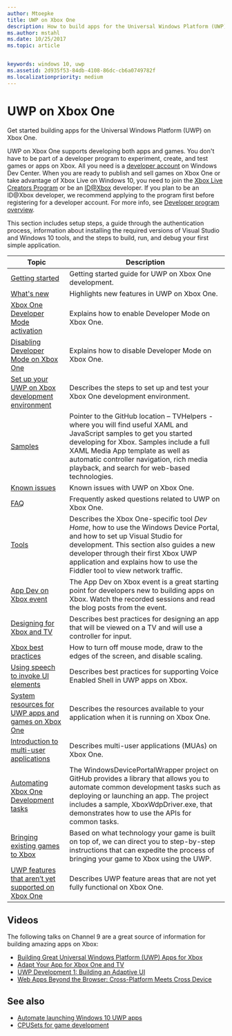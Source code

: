 ```yaml
---
author: Mtoepke
title: UWP on Xbox One
description: How to build apps for the Universal Windows Platform (UWP) on Xbox One.
ms.author: mstahl
ms.date: 10/25/2017
ms.topic: article


keywords: windows 10, uwp
ms.assetid: 2d935f53-84db-4108-86dc-cb6a0749782f
ms.localizationpriority: medium
---
```


# UWP on Xbox One

Get started building apps for the Universal Windows Platform (UWP) on Xbox One.

UWP on Xbox One supports developing both apps and games. You don't have to be part of a developer program to experiment, create, and test games or apps on Xbox. All you need is a [developer account](https://developer.microsoft.com/en-us/store/register) on Windows Dev Center. When you are ready to publish and sell games on Xbox One or take advantage of Xbox Live on Windows 10, you need to join the [Xbox Live Creators Program](https://developer.microsoft.com/games/xbox/xboxlive/creator) or be an [ID@Xbox](http://www.xbox.com/Developers/id) developer. If you plan to be an ID@Xbox developer, we recommend applying to the program first before registering for a developer account. For more info, see [Developer program overview](../xbox-live/developer-program-overview.md).

This section includes setup steps, a guide through the authentication process, information about installing the required versions of Visual Studio and Windows 10 tools, and the steps to build, run, and debug your first simple application. 

| Topic      | Description |
|------------|-------------|
|[Getting started](getting-started.md)| Getting started guide for UWP on Xbox One development. |
|[What's new](whats-new.md)| Highlights new features in UWP on Xbox One. |
|[Xbox One Developer Mode activation](devkit-activation.md)| Explains how to enable Developer Mode on Xbox One. |
|[Disabling Developer Mode on Xbox One](devkit-deactivation.md)| Explains how to disable Developer Mode on Xbox One. |
|[Set up your UWP on Xbox development environment](development-environment-setup.md)| Describes the steps to set up and test your Xbox One development environment. |
|[Samples](samples.md)| Pointer to the GitHub location – TVHelpers - where you will find useful XAML and JavaScript samples to get you started developing for Xbox. Samples include a full XAML Media App template as well as automatic controller navigation, rich media playback, and search for web-based technologies. |
|[Known issues](known-issues.md)| Known issues with UWP on Xbox One. |
|[FAQ](frequently-asked-questions.md)| Frequently asked questions related to UWP on Xbox One. |
|[Tools](introduction-to-xbox-tools.md)| Describes the Xbox One-specific tool _Dev Home_, how to use the Windows Device Portal, and how to set up Visual Studio for development. This section also guides a new developer through their first Xbox UWP application and explains how to use the Fiddler tool to view network traffic. |
| [App Dev on Xbox event](https://developer.microsoft.com/windows/projects/campaigns/app-dev-on-xbox-event) | The App Dev on Xbox event is a great starting point for developers new to building apps on Xbox. Watch the recorded sessions and read the blog posts from the event. |
|[Designing for Xbox and TV](../design/devices/designing-for-tv.md)| Describes best practices for designing an app that will be viewed on a TV and will use a controller for input. |
|[Xbox best practices](tailoring-for-xbox.md)| How to turn off mouse mode, draw to the edges of the screen, and disable scaling. |
|[Using speech to invoke UI elements](ves-on-xbox.md)| Describes best practices for supporting Voice Enabled Shell in UWP apps on Xbox. |
|[System resources for UWP apps and games on Xbox One](system-resource-allocation.md)| Describes the resources available to your application when it is running on Xbox One. |
|[Introduction to multi-user applications](multi-user-applications.md)| Describes multi-user applications (MUAs) on Xbox One. |
| [Automating Xbox One Development tasks](https://github.com/Microsoft/WindowsDevicePortalWrapper/tree/v0.9.4) | The WindowsDevicePortalWrapper project on GitHub provides a library that allows you to automate common development tasks such as deploying or launching an app. The project includes a sample, XboxWdpDriver.exe, that demonstrates how to use the APIs for common tasks. |
|[Bringing existing games to Xbox](development-lanes-landing.md)|Based on what technology your game is built on top of, we can direct you to step-by-step instructions that can expedite the process of bringing your game to Xbox using the UWP.|
|[UWP features that aren’t yet supported on Xbox One](http://go.microsoft.com/fwlink/p/?LinkId=760755)|  Describes UWP feature areas that are not yet fully functional on Xbox One.|

## Videos

The following talks on Channel 9 are a great source of information for building amazing apps on Xbox:

* [Building Great Universal Windows Platform (UWP) Apps for Xbox](https://channel9.msdn.com/Events/Build/2016/B883)
* [Adapt Your App for Xbox One and TV](https://channel9.msdn.com/Events/Build/2016/T651-R1)
* [UWP Development 1: Building an Adaptive UI](https://channel9.msdn.com/Events/Build/2016/L724-R1)
* [Web Apps Beyond the Browser: Cross-Platform Meets Cross Device](https://channel9.msdn.com/Events/Build/2016/B888)

## See also

- [Automate launching Windows 10 UWP apps](automate-launching-uwp-apps.md)
- [CPUSets for game development](cpusets-games.md)